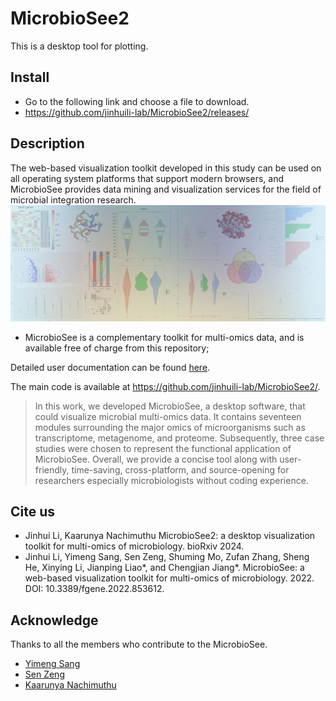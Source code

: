 # MicrobioSee2
This is a desktop tool for plotting.
## Install
- Go to the following link and choose a file to download.
- https://github.com/jinhuili-lab/MicrobioSee2/releases/
## Description
The web-based visualization toolkit developed in this study can be used on all operating system platforms that support modern browsers, and MicrobioSee provides data mining and visualization services for the field of microbial integration research.
![MicrobioSee](https://github.com/jinhuili-lab/jinhuili-lab/blob/main/pic01.jpg)
- MicrobioSee is a complementary toolkit for multi-omics data, and is available free of charge from this repository;

Detailed user documentation can be found [here](https://microbiosee.github.io).

The main code is available at https://github.com/jinhuili-lab/MicrobioSee2/.

>In this work, we developed MicrobioSee, a desktop software, that could visualize microbial multi-omics data. It contains seventeen modules surrounding the major omics of microorganisms such as transcriptome, metagenome, and proteome. Subsequently, three case studies were chosen to represent the functional application of MicrobioSee. Overall, we provide a concise tool along with user-friendly, time-saving, cross-platform, and source-opening for researchers especially microbiologists without coding experience.

## Cite us
- Jinhui Li, Kaarunya Nachimuthu MicrobioSee2:  a desktop visualization toolkit for multi-omics of microbiology. bioRxiv 2024.
- Jinhui Li, Yimeng Sang, Sen Zeng, Shuming Mo, Zufan Zhang, Sheng He, Xinying Li, Jianping Liao*, and Chengjian Jiang*. MicrobioSee: a web-based visualization toolkit for multi-omics of microbiology. 2022. DOI: 10.3389/fgene.2022.853612.


## Acknowledge
Thanks to all the members who contribute to the MicrobioSee.
- [Yimeng Sang](https://github.com/wanqiangdehuoguo)
- [Sen Zeng]()
- [Kaarunya Nachimuthu](https://github.com/kaarunyanachimuthu)
